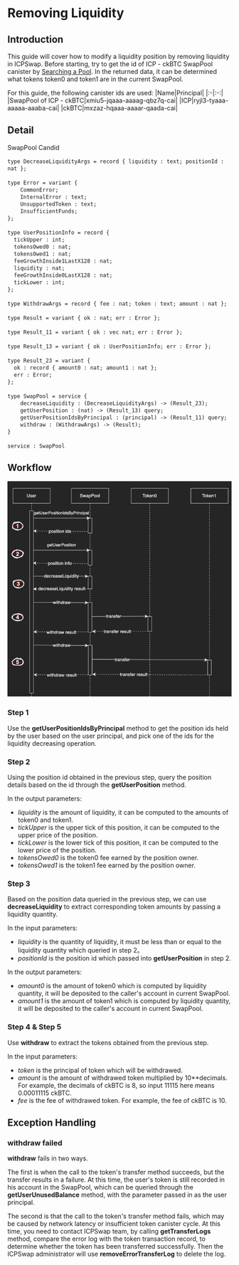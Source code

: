 # Removing Liquidity

## Introduction

This guide will cover how to modify a liquidity position by removing liquidity in ICPSwap. Before starting, try to get the id of ICP - ckBTC SwapPool canister by [Searching a Pool](../../01.SwapFactory/01.Searching_a_Pool.md). In the returned data, it can be determined what tokens token0 and token1 are in the current SwapPool.

For this guide, the following canister ids are used:
|Name|Principal|
|:-|:-:|
|SwapPool of ICP - ckBTC|xmiu5-jqaaa-aaaag-qbz7q-cai|
|ICP|ryjl3-tyaaa-aaaaa-aaaba-cai|
|ckBTC|mxzaz-hqaaa-aaaar-qaada-cai|

## Detail

SwapPool Candid

```
type DecreaseLiquidityArgs = record { liquidity : text; positionId : nat };

type Error = variant {
    CommonError;
    InternalError : text;
    UnsupportedToken : text;
    InsufficientFunds;
};  

type UserPositionInfo = record {
  tickUpper : int;
  tokensOwed0 : nat;
  tokensOwed1 : nat;
  feeGrowthInside1LastX128 : nat;
  liquidity : nat;
  feeGrowthInside0LastX128 : nat;
  tickLower : int;
};

type WithdrawArgs = record { fee : nat; token : text; amount : nat };

type Result = variant { ok : nat; err : Error };

type Result_11 = variant { ok : vec nat; err : Error };

type Result_13 = variant { ok : UserPositionInfo; err : Error };

type Result_23 = variant {
  ok : record { amount0 : nat; amount1 : nat };
  err : Error;
};

type SwapPool = service {
    decreaseLiquidity : (DecreaseLiquidityArgs) -> (Result_23);
    getUserPosition : (nat) -> (Result_13) query;
    getUserPositionIdsByPrincipal : (principal) -> (Result_11) query;
    withdraw : (WithdrawArgs) -> (Result);
}

service : SwapPool
```

## Workflow

![Decrease Liquidity](../../_img/decrease_liquidity.png)

### Step 1

Use the **getUserPositionIdsByPrincipal** method to get the position ids held by the user based on the user principal, and pick one of the ids for the liquidity decreasing operation.

### Step 2

Using the position id obtained in the previous step, query the position details based on the id through the **getUserPosition** method.

In the output parameters:
+ *liquidity* is the amount of liquidity, it can be computed to the amounts of token0 and token1.
+ *tickUpper* is the upper tick of this position, it can be computed to the upper price of the position.
+ *tickLower* is the lower tick of this position, it can be computed to the lower price of the position.
+ *tokensOwed0* is the token0 fee earned by the position owner.
+ *tokensOwed1* is the token1 fee earned by the position owner.

### Step 3

Based on the position data queried in the previous step, we can use **decreaseLiquidity** to extract corresponding token amounts by passing a liquidity quantity.

In the input parameters:
+ *liquidity* is the quantity of liquidity, it must be less than or equal to the liquidity quantity which queried in step 2。
+ *positionId* is the position id which passed into **getUserPosition** in step 2.

In the output parameters:
+ *amount0* is the amount of token0 which is computed by liquidity quantity, it will be deposited to the caller's account in current SwapPool.
+ *amount1* is the amount of token1 which is computed by liquidity quantity, it will be deposited to the caller's account in current SwapPool.

### Step 4 & Step 5

Use **withdraw** to extract the tokens obtained from the previous step.

In the input parameters:
+ *token* is the principal of token which will be withdrawed.
+ *amount* is the amount of withdrawed token multiplied by 10**decimals. For example, the decimals of ckBTC is 8, so input 11115 here means 0.00011115 ckBTC.
+ *fee* is the fee of withdrawed token. For example, the fee of ckBTC is 10.

## Exception Handling

### withdraw failed

**withdraw** fails in two ways.

The first is when the call to the token's transfer method succeeds, but the transfer results in a failure. At this time, the user's token is still recorded in his account in the SwapPool, which can be queried through the **getUserUnusedBalance** method, with the parameter passed in as the user principal.

The second is that the call to the token's transfer method fails, which may be caused by network latency or insufficient token canister cycle. At this time, you need to contact ICPSwap team, by calling **getTransferLogs** method, compare the error log with the token transaction record, to determine whether the token has been transferred successfully. Then the ICPSwap administrator will use **removeErrorTransferLog** to delete the log.